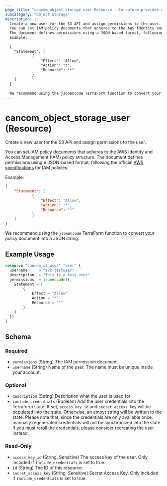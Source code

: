 ```yaml
---
page_title: "cancom_object_storage_user Resource - terraform-provider-cancom"
subcategory: "Object Storage"
description: |-
  Create a new user for the S3 API and assign permissions to the user.
  You can set IAM policy documents that adheres to the AWS Identity and Access Management (IAM) policy structure.
  The document defines permissions using a JSON-based format, following the official AWS specifications https://docs.aws.amazon.com/IAM/latest/UserGuide/access_policies.html for IAM policies.
  Example:
  
  {
  	"Statement": [
  			{
  				"Effect": "Allow",
  				"Action": "*",
  				"Resource": "*"
  			}
  	]
  }
  
  We recommend using the jsonencode TerraForm function to convert your policy document into a JSON string.
---
```


# cancom_object_storage_user (Resource)

Create a new user for the S3 API and assign permissions to the user.

You can set IAM policy documents that adheres to the AWS Identity and Access Management (IAM) policy structure. 
The document defines permissions using a JSON-based format, following the official [AWS specifications](https://docs.aws.amazon.com/IAM/latest/UserGuide/access_policies.html) for IAM policies. 

Example: 

```json
{
	"Statement": [
			{
				"Effect": "Allow",
				"Action": "*",
				"Resource": "*"
			}
	]
}
```

We recommend using the `jsonencode` TerraForm function to convert your policy document into a JSON string.

## Example Usage

```terraform
resource "cancom_s3_user" "user" {
  username     = "svc-testuser"
  description  = "This is a test user"
  permissions  = jsonencode({
    Statement = [
        {
            Effect = "Allow"
            Action = "*"
            Resource = "*"
        }
    ]
  })
}
```

<!-- schema generated by tfplugindocs -->
## Schema

### Required

- `permissions` (String) The IAM permission document.
- `username` (String) Name of the user. The name must be unique inside your account.

### Optional

- `description` (String) Description what the user is used for
- `include_credentials` (Boolean) Add the user credentials into the Terraform state. If set, `access_key_id` and `secret_access_key` will be populated into the state. Otherwise, an empyt string will be written to the state. Please note that, since the credentials are only available once, manually regenerated credentials will not be synchronized into the state. If you must reroll the credentials, please consider recreating the user instead.

### Read-Only

- `access_key_id` (String, Sensitive) The access key of the user. Only included if `include_credentials` is set to true.
- `id` (String) The ID of this resource.
- `secret_access_key` (String, Sensitive) Secret Access Key. Only included if `include_credentials` is set to true.
